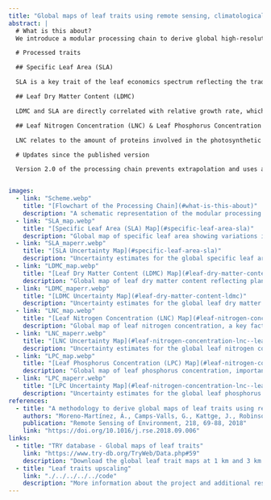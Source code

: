 ```yaml
---
title: "Global maps of leaf traits using remote sensing, climatological data, the TRY traits database, and machine learning"
abstract: |
  # What is this about?
  We introduce a modular processing chain to derive global high-resolution maps of leaf traits. In particular, we present global maps specific leaf area, leaf dry matter content, leaf nitrogen and phosphorus content per dry mass. The processing chain exploits machine-learning techniques along with optical remote sensing data (MODIS/Landsat) and climate data for gap filling and up-scaling of in-situ measured leaf traits. The chain first uses random forests regression with surrogates to fill gaps in the database (> 45% of missing entries) and maximizes the global representativeness of the trait dataset. Plant species are then aggregated to Plant Functional Types (PFTs). Next, the spatial abundance of PFTs at MODIS resolution (1 km) is calculated using Landsat data (30 m). Based on these PFT abundances, representative trait values are calculated for MODIS pixels with nearby trait data. Finally, different regression algorithms are applied to globally predict trait estimates from these MODIS pixels using remote sensing and climate data. The methods were compared in terms of precision, robustness and efficiency. The best model (random forests regression) shows good precision (normalized RMSE≤ 20%) and goodness of fit (averaged Pearson's correlation R = 0.78) in any considered trait. Along with the estimated global maps of leaf traits, we provide associated uncertainty estimates derived from the regression models. The process chain is modular, and can easily accommodate new traits, data streams (traits databases and remote sensing data), and methods. The machine learning techniques applied allow attribution of information gain to data input and thus provide the opportunity to understand trait-environment relationships at the plant and ecosystem scales. The new data products – the gap-filled trait matrix, a global map of PFT abundance per MODIS grid-cells and the high-resolution global leaf trait maps – are complementary to existing large-scale observations of the land surface and we, therefore, anticipate substantial contributions to advances in quantifying, understanding and prediction of the Earth system.

  # Processed traits

  ## Specific Leaf Area (SLA)

  SLA is a key trait of the leaf economics spectrum reflecting the trade-off between leaf longevity and carbon gain (Wright et al. 2004, Nature). SLA is thus indicative for different plant life strategies with respect to fast versus slow return of carbon investments.

  ## Leaf Dry Matter Content (LDMC)

  LDMC and SLA are directly correlated with relative growth rate, which is a predictor of plant response to resource availability and disturbance.

  ## Leaf Nitrogen Concentration (LNC) & Leaf Phosphorus Concentration (LPC)

  LNC relates to the amount of proteins involved in the photosynthetic machinery, while phosphorus is a key constituent of nucleic acids, lipid membranes and bioenergetic molecules (e.g. ATP) directly involved in cell metabolism. Leaf Nitrogen Concentration (LNC) and Leaf Phosphorus Concentration (LPC) correlate with SLA and are therefore considered part of the leaf economics spectrum.

  # Updates since the published version

  Version 2.0 of the processing chain prevents extrapolation and uses an updated categorical trait table. To prevent extrapolations, this updated version of the processing chain uses the random forest algorithm (RF) with surrogates for the estimation of trait values. RF with surrogates allows to obtain an ensemble of models inside the convex hull of the input data for the predictions. Additionally, the use of an updated and more extensive categorical trait table allowed increasing the amount of training samples to produce the maps.


images:
  - link: "Scheme.webp"
    title: "[Flowchart of the Processing Chain](#what-is-this-about)"
    description: "A schematic representation of the modular processing chain used for deriving global leaf trait maps."
  - link: "SLA_map.webp"
    title: "[Specific Leaf Area (SLA) Map](#specific-leaf-area-sla)"
    description: "Global map of specific leaf area showing variations in plant leaf traits across the globe."
  - link: "SLA_maperr.webp"
    title: "[SLA Uncertainty Map](#specific-leaf-area-sla)"
    description: "Uncertainty estimates for the global specific leaf area (SLA) map."
  - link: "LDMC_map.webp"
    title: "[Leaf Dry Matter Content (LDMC) Map](#leaf-dry-matter-content-ldmc)"
    description: "Global map of leaf dry matter content reflecting plant growth strategies."
  - link: "LDMC_maperr.webp"
    title: "[LDMC Uncertainty Map](#leaf-dry-matter-content-ldmc)"
    description: "Uncertainty estimates for the global leaf dry matter content (LDMC) map."
  - link: "LNC_map.webp"
    title: "[Leaf Nitrogen Concentration (LNC) Map](#leaf-nitrogen-concentration-lnc--leaf-phosphorus-concentration-lpc)"
    description: "Global map of leaf nitrogen concentration, a key factor in photosynthesis."
  - link: "LNC_maperr.webp"
    title: "[LNC Uncertainty Map](#leaf-nitrogen-concentration-lnc--leaf-phosphorus-concentration-lpc)"
    description: "Uncertainty estimates for the global leaf nitrogen concentration (LNC) map."
  - link: "LPC_map.webp"
    title: "[Leaf Phosphorus Concentration (LPC) Map](#leaf-nitrogen-concentration-lnc--leaf-phosphorus-concentration-lpc)"
    description: "Global map of leaf phosphorus concentration, important for cellular metabolism."
  - link: "LPC_maperr.webp"
    title: "[LPC Uncertainty Map](#leaf-nitrogen-concentration-lnc--leaf-phosphorus-concentration-lpc)"
    description: "Uncertainty estimates for the global leaf phosphorus concentration (LPC) map."
references:
  - title: "A methodology to derive global maps of leaf traits using remote sensing and climate data"
    authors: "Moreno-Martínez, Á., Camps-Valls, G., Kattge, J., Robinson, N., Reichstein, M., Bodegom, P. V., Kramer, K., Cornelissen, J. H. C., Reich, P. B., Bahn, M., Niinemets, Ü., Peñuelas, J., Craine, J., Cerabolini, B., Minden, V., Laughlin, D. C., Sack, L., Allred, B., Baraloto, C., Byun, C., Soudzilovskaia, N. A., Running, S. W."
    publication: "Remote Sensing of Environment, 218, 69-88, 2018"
    link: "https://doi.org/10.1016/j.rse.2018.09.006"
links:
  - title: "TRY database - Global maps of leaf traits"
    link: "https://www.try-db.org/TryWeb/Data.php#59"
    description: "Download the global leaf trait maps at 1 km and 3 km spatial resolution from the TRY database."
  - title: "Leaf traits upscaling"
    link: "./../../../../code"
    description: "More information about the project and additional resources."
---
```

